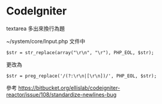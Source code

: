 # CodeIgniter #

textarea 多出來換行為題

~/system/core/Input.php 文件中
```
$str = str_replace(array("\r\n", "\r"), PHP_EOL, $str);
```

更改為

```
$str = preg_replace('/(?:\r\n|[\r\n])/', PHP_EOL, $str);
```

參考 https://bitbucket.org/ellislab/codeigniter-reactor/issue/108/standardize-newlines-bug